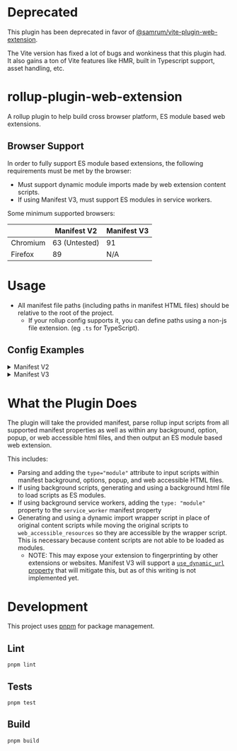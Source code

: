 # Deprecated
This plugin has been deprecated in favor of [@samrum/vite-plugin-web-extension](https://github.com/samrum/vite-plugin-web-extension).

The Vite version has fixed a lot of bugs and wonkiness that this plugin had. It also gains a ton of Vite features like HMR, built in Typescript support, asset handling, etc.

# rollup-plugin-web-extension

A rollup plugin to help build cross browser platform, ES module based web extensions.

## Browser Support

In order to fully support ES module based extensions, the following requirements must be met by the browser:

- Must support dynamic module imports made by web extension content scripts.
- If using Manifest V3, must support ES modules in service workers.

Some minimum supported browsers:

|          | Manifest V2   | Manifest V3 |
| -------- | ------------- | ----------- |
| Chromium | 63 (Untested) | 91          |
| Firefox  | 89            | N/A         |

# Usage

- All manifest file paths (including paths in manifest HTML files) should be relative to the root of the project.
  - If your rollup config supports it, you can define paths using a non-js file extension. (eg `.ts` for TypeScript).

## Config Examples

<details>
  <summary>Manifest V2</summary>

    import webExtension from "@samrum/rollup-plugin-web-extension";
    import pkg from "./package.json";

    export default {
      output: {
        dir: 'dist',
      },
      plugins: [
        webExtension({
          manifest: {
            name: pkg.name,
            description: pkg.description,
            version: pkg.version,
            manifest_version: 2,
            background: {
              scripts: ["src/background/script.js"],
            },
          },
        }),
      ],
    };

</details>

<details>
  <summary>Manifest V3</summary>

    import webExtension from "@samrum/rollup-plugin-web-extension";
    import pkg from "./package.json";

    export default {
      output: {
        dir: 'dist',
      },
      plugins: [
        webExtension({
          manifest: {
            name: pkg.name,
            description: pkg.description,
            version: pkg.version,
            manifest_version: 3,
            background: {
              service_worker: "src/background/serviceWorker.js",
            },
          },
        }),
      ],
    };

</details>

# What the Plugin Does

The plugin will take the provided manifest, parse rollup input scripts from all supported manifest properties as well as within any background, option, popup, or web accessible html files, and then output an ES module based web extension.

This includes:

- Parsing and adding the `type="module"` attribute to input scripts within manifest background, options, popup, and web accessible HTML files.
- If using background scripts, generating and using a background html file to load scripts as ES modules.
- If using background service workers, adding the `type: "module"` property to the `service_worker` manifest property
- Generating and using a dynamic import wrapper script in place of original content scripts while moving the original scripts to `web_accessible_resources` so they are accessible by the wrapper script. This is necessary because content scripts are not able to be loaded as modules.
  - NOTE: This may expose your extension to fingerprinting by other extensions or websites. Manifest V3 will support a [`use_dynamic_url` property](https://developer.chrome.com/docs/extensions/mv3/manifest/web_accessible_resources/#:~:text=access%20the%20resources.-,use_dynamic_url,-If%20true%2C%20only) that will mitigate this, but as of this writing is not implemented yet.

# Development

This project uses [pnpm](https://pnpm.io/) for package management.

## Lint

    pnpm lint

## Tests

    pnpm test

## Build

    pnpm build
